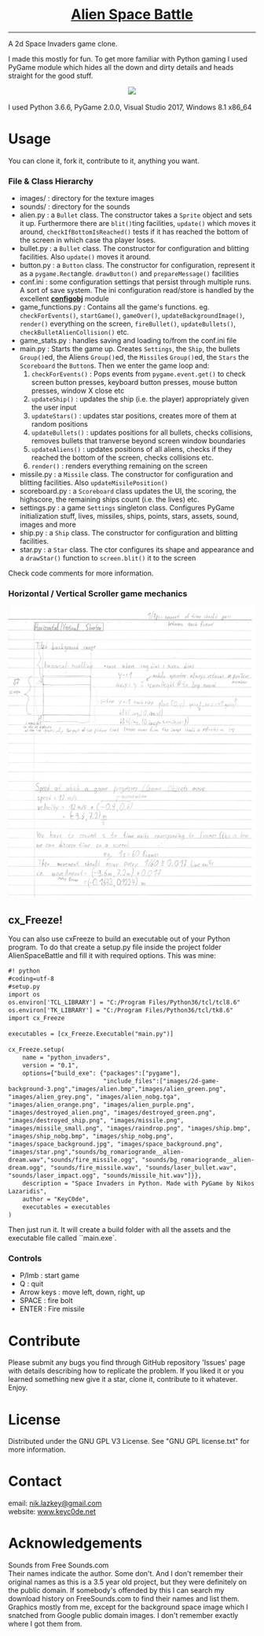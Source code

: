 <h1 align="center">
	<a href="https://github.com/KeyC0de/AlienSpaceBattle">Alien Space Battle</a>
</h1>
<hr>

A 2d Space Invaders game clone.

I made this mostly for fun. To get more familiar with Python gaming I used PyGame module which hides all the down and dirty details and heads straight for the good stuff.

<p style="text-align: center;">
	<img src="_present/demo.gif" />
</p>

I used Python 3.6.6, PyGame 2.0.0, Visual Studio 2017, Windows 8.1 x86_64

# Usage

You can clone it, fork it, contribute to it, anything you want.

### File & Class Hierarchy

* images/ : directory for the texture images
* sounds/ : directory for the sounds
* alien.py : a `Bullet` class. The constructor takes a `Sprite` object and sets it up. Furthermore there are `blit()`ting facilities, `update()` which moves it around, `checkIfBottomIsReached()` tests if it has reached the bottom of the screen in which case tha player loses.
* bullet.py : a `Bullet` class. The constructor for configuration and blitting facilities. Also `update()` moves it around.
* button.py : a `Button` class. The constructor for configuration, represent it as a `pygame.Rect`angle. `drawButton()` and `prepareMessage()` facilities
* conf.ini : some configuration settings that persist through multiple runs. A sort of save system. The ini configuration read/store is handled by the excellent **[configobj](https://pypi.org/project/configobj/)** module
* game_functions.py : Contains all the game's functions. eg. `checkForEvents()`, `startGame()`, `gameOver()`, `updateBackgroundImage()`, `render()` everything on the screen, `fireBullet()`, `updateBullets()`, `checkBulletAlienCollision()` etc.
* game_stats.py : handles saving and loading to/from the conf.ini file
* main.py : Starts the game up. Creates `Settings`, the `Ship`, the bullets `Group()`ed, the Aliens `Group()`ed, the `Missile`s `Group()`ed, the `Stars` the `Scoreboard` the `Button`s. Then we enter the game loop and:
	1. `checkForEvents()` : Pops events from `pygame.event.get()` to check screen button presses, keyboard button presses, mouse button presses, window X close etc
	2. `updateShip()` : updates the ship (i.e. the player) appropriately given the user input
	3. `updateStars()` : updates star positions, creates more of them at random positions
	4. `updateBullets()` : updates positions for all bullets, checks collisions, removes bullets that tranverse beyond screen window boundaries
	5. `updateAliens()` : updates positions of all aliens, checks if they reached the bottom of the screen, checks collisions etc.
	6. `render()` : renders everything remaining on the screen
* missile.py : a `Missile` class. The constructor for configuration and blitting facilities. Also `updateMisilePosition()`
* scoreboard.py : a `Scoreboard` class updates the UI, the scoring, the highscore, the remaining ships count (i.e. the lives) etc.
* settings.py : a game `Settings` singleton class. Configures PyGame initialization stuff, lives, missiles, ships, points, stars, assets, sound, images and more
* ship.py : a `Ship` class. The constructor for configuration and blitting facilities.
* star.py : a `Star` class. The ctor configures its shape and appearance and a `drawStar()` function to `screen.blit()` it to the screen

Check code comments for more information.


### Horizontal / Vertical Scroller game mechanics

<p style="text-align: center;">
	<img src="_present/vertical_horiz_scrolling_game.jpg" />
</p>


## cx_Freeze!

You can also use cxFreeze to build an executable out of your Python program. To do that create a setup.py file inside the project folder AlienSpaceBattle and fill it with required options. This was mine:

```
#! python
#coding=utf-8
#setup.py
import os
os.environ['TCL_LIBRARY'] = "C:/Program Files/Python36/tcl/tcl8.6"
os.environ['TK_LIBRARY'] = "C:/Program Files/Python36/tcl/tk8.6"
import cx_Freeze

executables = [cx_Freeze.Executable("main.py")]

cx_Freeze.setup(
    name = "python_invaders",
    version = "0.1",
    options={"build_exe": {"packages":["pygame"], 
                           "include_files":["images/2d-game-background-3.png","images/alien.bmp","images/alien_green.png", "images/alien_grey.png", "images/alien_nobg.tga", "images/alien_orange.png", "images/alien_purple.png", "images/destroyed_alien.png", "images/destroyed_green.png", "images/destroyed_ship.png", "images/missile.png", "images/missile_small.png", "images/raindrop.png", "images/ship.bmp", "images/ship_nobg.bmp", "images/ship_nobg.png", "images/space_background.jpg", "images/space_background.png", "images/star.png","sounds/bg_romariogrande__alien-dream.wav","sounds/fire_missile.ogg", "sounds/bg_romariogrande__alien-dream.ogg", "sounds/fire_missile.wav", "sounds/laser_bullet.wav", "sounds/laser_impact.ogg", "sounds/missile_hit.wav"]}},
    description = "Space Invaders in Python. Made with PyGame by Nikos Lazaridis",
    author = "KeyC0de",
    executables = executables
)
```

Then just run it. It will create a build folder with all the assets and the executable file called ``main.exe`.


### Controls

* P/lmb : start game
* Q : quit
* Arrow keys : move left, down, right, up
* SPACE : fire bolt
* ENTER : Fire missile


# Contribute

Please submit any bugs you find through GitHub repository 'Issues' page with details describing how to replicate the problem. If you liked it or you learned something new give it a star, clone it, contribute to it whatever. Enjoy.


# License

Distributed under the GNU GPL V3 License. See "GNU GPL license.txt" for more information.


# Contact

email: nik.lazkey@gmail.com</br>
website: www.keyc0de.net


# Acknowledgements

Sounds from Free Sounds.com</br>
Their names indicate the author. Some don't. And I don't remember their original names as this is a 3.5 year old project, but they were definitely on the public domain. If somebody's offended by this I can search my download history on FreeSounds.com to find their names and list them.</br>
Graphics mostly from me, except for the background space image which I snatched from Google public domain images. I don't remember exactly where I got them from.
